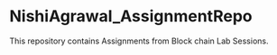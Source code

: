 # NishiAgrawal_AssignmentRepo


This repository contains Assignments from Block chain Lab Sessions.
